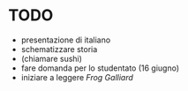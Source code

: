 # TODO

* presentazione di italiano
* schematizzare storia
* (chiamare sushi)
* fare domanda per lo studentato (16 giugno)
* iniziare a leggere *Frog Galliard*
